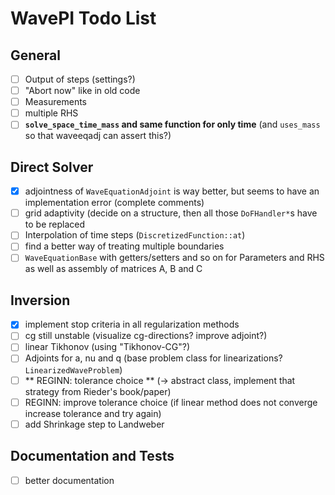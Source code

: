 # WavePI Todo List

## General 

- [ ] Output of steps (settings?)
- [ ] "Abort now" like in old code
- [ ] Measurements
- [ ] multiple RHS 
- [ ] **`solve_space_time_mass` and same function for only time** (and `uses_mass` so that waveeqadj can assert this?)
## Direct Solver

- [x] adjointness of `WaveEquationAdjoint` is way better, but seems to have an implementation error (complete comments)
- [ ] grid adaptivity (decide on a structure, then all those `DoFHandler*`s have to be replaced 
- [ ] Interpolation of time steps (`DiscretizedFunction::at`)
- [ ] find a better way of treating multiple boundaries
- [ ] `WaveEquationBase` with getters/setters and so on for Parameters and RHS as well as assembly of matrices A, B and C

## Inversion

- [x] implement stop criteria in all regularization methods
- [ ] cg still unstable (visualize cg-directions? improve adjoint?)
- [ ] linear Tikhonov (using "Tikhonov-CG"?)
- [ ] Adjoints for a, nu and q (base problem class for linearizations? `LinearizedWaveProblem`)
- [ ] ** REGINN: tolerance choice ** (-> abstract class, implement that strategy from Rieder's book/paper) 
- [ ] REGINN: improve tolerance choice (if linear method does not converge increase tolerance and try again)
- [ ] add Shrinkage step to Landweber

## Documentation and Tests

- [ ] better documentation